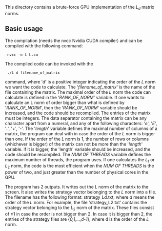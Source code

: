 This directory contains a brute-force GPU implementation of the $L_d$ matrix norms.

## Basic usage

The compilation (needs the nvcc Nvidia CUDA compiler) and can be compiled with the following command:

     nvcc -o L L.cu

The compiled code can be invoked with the

     ./L d filename_of_matrix

command, where '*d*' is a positive integer indicating the order of the *L* norm we want the code to calculate. The '*filename_of_matrix*' is the name of the file containing the matrix. The maximal order of the *L* norm the code can calculate is defined in the '*RANK_OF_NORM*' variable. If one wants to calculate an L norm of order bigger than what is defined by '*RANK_OF_NORM*', then the '*RANK_OF_NORM*' variable should be increased, and the code should be recompiled. The entries of the matrix must be integers. The data separator containing the matrix can be any character apart from a numeral, and any of the following characters: '*e*', '*E*', '*.*', '*+*', '*-*'. The '*length*' variable defines the maximal number of columns of a matrix, the program can deal with in case the order of the *L* norm is bigger than one. If the order of the *L* norm is 1, the number of rows or columns (whichever is bigger) of the matrix can not be more than the '*length*' variable. If it is bigger, the 'length' variable should be increased, and the code should be recompiled. The *NUM OF THREADS* variable defines the maximum number of threads, the program uses. If one calculates the $L_1$ or $L_2$ norm, the code is the most efficient when the *NUM OF THREADS* is the power of two, and just greater than the number of physical cores in the GPU.

The program has 2 outputs. It writes out the L norm of the matrix to the screen. It also writes the strategy vector belonging to the *L* norm into a file. The filename has the following format: strategy_Ld.txt, where *d* means the order of the *L* norm. For example, the file 'strategy_L2.txt' contains the strategy vector belonging to the $L_2$ norm of the matrix. These files consist of $\pm 1$ in case the order is not bigger than 2. In case it is bigger than 2, the entries of the strategy files are {*0,1,...,d-1*}, where d is the order of the *L* norm.
